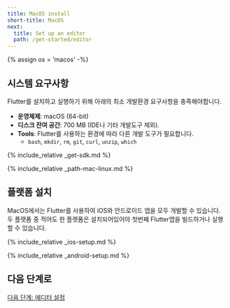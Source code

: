 ```yaml
---
title: MacOS install
short-title: MacOS
next:
  title: Set up an editor
  path: /get-started/editor
---
```


{% assign os = 'macos' -%}

## 시스템 요구사항

Flutter를 설치하고 실행하기 위해 아래의 최소 개발환경 요구사항을 충족해야합니다.

- **운영체제**: macOS (64-bit)
- **디스크 잔여 공간**: 700 MB (IDE나 기타 개발도구 제외).
- **Tools**: Flutter를 사용하는 환경에 따라 다른 개발 도구가 필요합니다.
  - `bash`, `mkdir`, `rm`, `git`, `curl`, `unzip`, `which`

{% include_relative _get-sdk.md %}

{% include_relative _path-mac-linux.md %}

## 플랫폼 설치

MacOS에서는 Flutter를 사용하여 iOS와 안드로이드 앱을 모두 개발할 수 있습니다. 두 플랫폼 중 적어도 한 플랫폼은 설치되어있어야 첫번째 Flutter앱을 빌드하거나 실행할 수 있습니다. 

{% include_relative _ios-setup.md %}

{% include_relative _android-setup.md %}

## 다음 단계로

[다음 단계: 에디터 설정](/get-started/editor)
